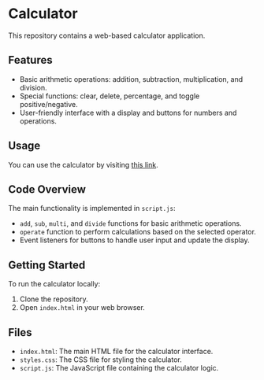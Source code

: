 # Calculator

This repository contains a web-based calculator application.

## Features

- Basic arithmetic operations: addition, subtraction, multiplication, and division.
- Special functions: clear, delete, percentage, and toggle positive/negative.
- User-friendly interface with a display and buttons for numbers and operations.

## Usage

You can use the calculator by visiting [this link](https://kamogelomahlake.github.io/calculator/).

## Code Overview

The main functionality is implemented in `script.js`:
- `add`, `sub`, `multi`, and `divide` functions for basic arithmetic operations.
- `operate` function to perform calculations based on the selected operator.
- Event listeners for buttons to handle user input and update the display.

## Getting Started

To run the calculator locally:
1. Clone the repository.
2. Open `index.html` in your web browser.

## Files

- `index.html`: The main HTML file for the calculator interface.
- `styles.css`: The CSS file for styling the calculator.
- `script.js`: The JavaScript file containing the calculator logic.